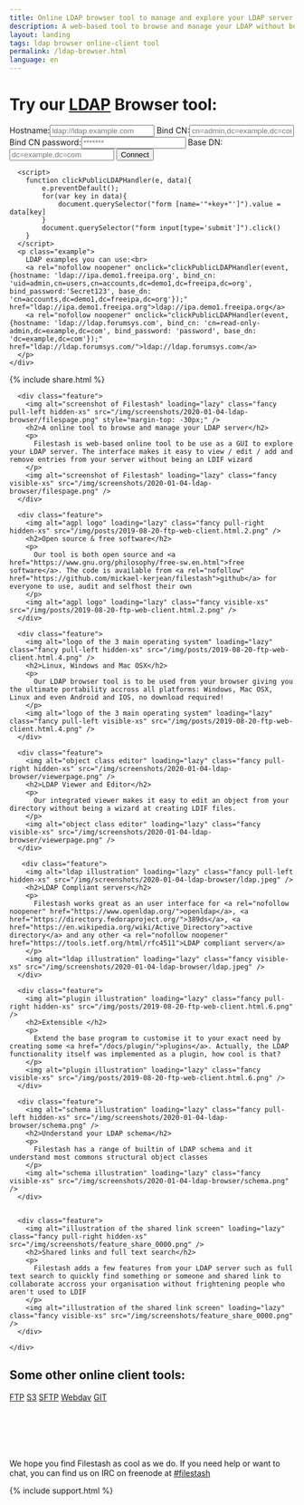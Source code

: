 ```yaml
---
title: Online LDAP browser tool to manage and explore your LDAP server
description: A web-based tool to browse and manage your LDAP without beeing a LDIF wizard
layout: landing
tags: ldap browser online-client tool
permalink: /ldap-browser.html
language: en
---
```


<link rel="stylesheet" href="/css/landing-page.css">
<link rel="stylesheet" href="/css/landing-page-login.css">

<div id="splash" class="nopadding">
  <div class="row">
    <div class="col-sm-12">
      <div class="hgroup">
        <h1>Try our <a rel="nofollow noreferrer noopener" href="https://en.wikipedia.org/wiki/Lightweight_Directory_Access_Protocol">LDAP</a> Browser tool:</h1>
      </div>
      <form onsubmit='$("form input[type=\"submit\"]").attr("value", "LOADING...")' action="https://demo.filestash.app/login" method="GET">
        <input type="hidden" name="type" value="ldap" />
        <label>
          <span>Hostname:</span><input type="text" name="hostname" placeholder="ldap://ldap.example.com" required/>
        </label>
        <label>
          <span>Bind CN:</span><input default="anonymous" type="text" name="bind_cn" placeholder="cn=admin,dc=example,dc=com" />
        </label>
        <label>
          <span>Bind CN password:</span><input type="password" name="bind_password" placeholder="*******" />
        </label>
        <label>
          <span>Base DN:</span><input type="text" name="base_dn" placeholder="dc=example,dc=com" />
        </label>
        <input type="submit" value="Connect" />
      </form>

      <script>
        function clickPublicLDAPHandler(e, data){
            e.preventDefault();
            for(var key in data){
                document.querySelector("form [name='"+key+"']").value = data[key]
            }
            document.querySelector("form input[type='submit']").click()
        }
      </script>
      <p class="example">
        LDAP examples you can use:<br>
        <a rel="nofollow noopener" onclick="clickPublicLDAPHandler(event, {hostname: 'ldap://ipa.demo1.freeipa.org', bind_cn: 'uid=admin,cn=users,cn=accounts,dc=demo1,dc=freeipa,dc=org', bind_password:'Secret123', base_dn: 'cn=accounts,dc=demo1,dc=freeipa,dc=org'});" href="ldap://ipa.demo1.freeipa.org">ldap://ipa.demo1.freeipa.org</a>
        <a rel="nofollow noopener" onclick="clickPublicLDAPHandler(event, {hostname: 'ldap://ldap.forumsys.com', bind_cn: 'cn=read-only-admin,dc=example,dc=com', bind_password: 'password', base_dn: 'dc=example,dc=com'});" href="ldap://ldap.forumsys.com/">ldap://ldap.forumsys.com</a>
      </p>
    </div>
  </div>
  {% include share.html %}
</div>
<div class="waveshape"></div>

<div id="features">
  <div class="container large">
    <div class="row features main">

      <div class="feature">
        <img alt="screenshot of Filestash" loading="lazy" class="fancy pull-left hidden-xs" src="/img/screenshots/2020-01-04-ldap-browser/filespage.png" style="margin-top: -30px;" />
        <h2>A online tool to browse and manage your LDAP server</h2>
        <p>
          Filestash is web-based online tool to be use as a GUI to explore your LDAP server. The interface makes it easy to view / edit / add and remove entries from your server without being an LDIF wizard
        </p>
        <img alt="screenshot of Filestash" loading="lazy" class="fancy visible-xs" src="/img/screenshots/2020-01-04-ldap-browser/filespage.png" />
      </div>

      <div class="feature">
        <img alt="agpl logo" loading="lazy" class="fancy pull-right hidden-xs" src="/img/posts/2019-08-20-ftp-web-client.html.2.png" />
        <h2>Open source & free software</h2>
        <p>
          Our tool is both open source and <a href="https://www.gnu.org/philosophy/free-sw.en.html">free software</a>. The code is available from <a rel="nofollow" href="https://github.com/mickael-kerjean/filestash">github</a> for everyone to use, audit and selfhost their own
        </p>
        <img alt="agpl logo" loading="lazy" class="fancy visible-xs" src="/img/posts/2019-08-20-ftp-web-client.html.2.png" />
      </div>

      <div class="feature">
        <img alt="logo of the 3 main operating system" loading="lazy" class="fancy pull-left hidden-xs" src="/img/posts/2019-08-20-ftp-web-client.html.4.png" />
        <h2>Linux, Windows and Mac OSX</h2>
        <p>
          Our LDAP browser tool is to be used from your browser giving you the ultimate portability accross all platforms: Windows, Mac OSX, Linux and even Android and IOS, no download required!
        </p>
        <img alt="logo of the 3 main operating system" loading="lazy" class="fancy pull-left visible-xs" src="/img/posts/2019-08-20-ftp-web-client.html.4.png" />
      </div>

      <div class="feature">
        <img alt="object class editor" loading="lazy" class="fancy pull-right hidden-xs" src="/img/screenshots/2020-01-04-ldap-browser/viewerpage.png" />
        <h2>LDAP Viewer and Editor</h2>
        <p>
          Our integrated viewer makes it easy to edit an object from your directory without being a wizard at creating LDIF files.
        </p>
        <img alt="object class editor" loading="lazy" class="fancy visible-xs" src="/img/screenshots/2020-01-04-ldap-browser/viewerpage.png" />
      </div>

       <div class="feature">
        <img alt="ldap illustration" loading="lazy" class="fancy pull-left hidden-xs" src="/img/screenshots/2020-01-04-ldap-browser/ldap.jpeg" />
        <h2>LDAP Compliant servers</h2>
        <p>
          Filestash works great as an user interface for <a rel="nofollow noopener" href="https://www.openldap.org/">openldap</a>, <a href="https://directory.fedoraproject.org/">389ds</a>, <a href="https://en.wikipedia.org/wiki/Active_Directory">active directory</a> and any other <a rel="nofollow noopener" href="https://tools.ietf.org/html/rfc4511">LDAP compliant server</a>
        </p>
        <img alt="ldap illustration" loading="lazy" class="fancy visible-xs" src="/img/screenshots/2020-01-04-ldap-browser/ldap.jpeg" />
      </div>

      <div class="feature">
        <img alt="plugin illustration" loading="lazy" class="fancy pull-right hidden-xs" src="/img/posts/2019-08-20-ftp-web-client.html.6.png" />
        <h2>Extensible </h2>
        <p>
          Extend the base program to customise it to your exact need by creating some <a href="/docs/plugin/">plugins</a>. Actually, the LDAP functionality itself was implemented as a plugin, how cool is that?
        </p>
        <img alt="plugin illustration" loading="lazy" class="fancy visible-xs" src="/img/posts/2019-08-20-ftp-web-client.html.6.png" />
      </div>

      <div class="feature">
        <img alt="schema illustration" loading="lazy" class="fancy pull-left hidden-xs" src="/img/screenshots/2020-01-04-ldap-browser/schema.png" />
        <h2>Understand your LDAP schema</h2>
        <p>
          Filestash has a range of builtin of LDAP schema and it understand most commons structural object classes
        </p>
        <img alt="schema illustration" loading="lazy" class="fancy visible-xs" src="/img/screenshots/2020-01-04-ldap-browser/schema.png" />
      </div>


      <div class="feature">
        <img alt="illustration of the shared link screen" loading="lazy" class="fancy pull-right hidden-xs" src="/img/screenshots/feature_share_0000.png" />
        <h2>Shared links and full text search</h2>
        <p>
          Filestash adds a few features from your LDAP server such as full text search to quickly find something or someone and shared link to collaborate accross your organisation without frightening people who aren't used to LDIF
        </p>
        <img alt="illustration of the shared link screen" loading="lazy" class="fancy visible-xs" src="/img/screenshots/feature_share_0000.png" />
      </div>

    </div>
  </div>

  <div class="call-to-action">
    <h2>Some other online client tools:</h2>
    <a class="btn" href="{% post_url 2019-11-26-ftp-web-client %}">FTP</a>
    <a class="btn" href="{% post_url 2019-11-21-s3-browser %}">S3</a>
    <a class="btn" href="{% post_url 2020-04-30-sftp-browser %}">SFTP</a>
    <a class="btn" rel="nofollow" href="https://demo.filestash.app/login">Webdav</a>
    <a class="btn" rel="nofollow" href="https://demo.filestash.app/login">GIT</a>
  </div>


  <div class="container">
    <p style="margin-top: 100px;">
      We hope you find Filestash as cool as we do. If you need help or want to chat, you can find us on IRC on freenode at <a href="https://support.filestash.app/">#filestash</a>
    </p>
  </div>


</div>

{% include support.html %}
